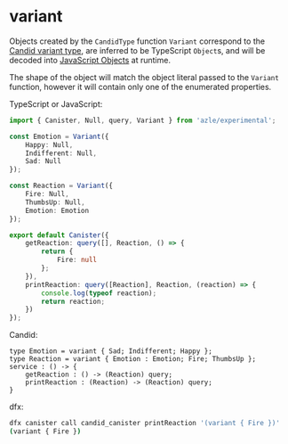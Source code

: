 # variant

Objects created by the `CandidType` function `Variant` correspond to the [Candid variant type](https://internetcomputer.org/docs/current/references/candid-ref#type-variant--n--t--), are inferred to be TypeScript `Object`s, and will be decoded into [JavaScript Objects](https://developer.mozilla.org/en-US/docs/Web/JavaScript/Reference/Global_Objects/Object) at runtime.

The shape of the object will match the object literal passed to the `Variant` function, however it will contain only one of the enumerated properties.

TypeScript or JavaScript:

```typescript
import { Canister, Null, query, Variant } from 'azle/experimental';

const Emotion = Variant({
    Happy: Null,
    Indifferent: Null,
    Sad: Null
});

const Reaction = Variant({
    Fire: Null,
    ThumbsUp: Null,
    Emotion: Emotion
});

export default Canister({
    getReaction: query([], Reaction, () => {
        return {
            Fire: null
        };
    }),
    printReaction: query([Reaction], Reaction, (reaction) => {
        console.log(typeof reaction);
        return reaction;
    })
});
```

Candid:

```
type Emotion = variant { Sad; Indifferent; Happy };
type Reaction = variant { Emotion : Emotion; Fire; ThumbsUp };
service : () -> {
    getReaction : () -> (Reaction) query;
    printReaction : (Reaction) -> (Reaction) query;
}
```

dfx:

```bash
dfx canister call candid_canister printReaction '(variant { Fire })'
(variant { Fire })
```
